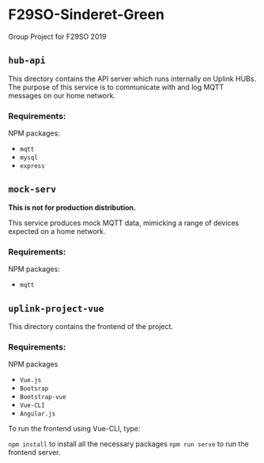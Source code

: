 # F29SO-Sinderet-Green

Group Project for F29SO 2019

## `hub-api`

This directory contains the API server which runs internally on Uplink HUBs.
The purpose of this service is to communicate with and log MQTT messages on our home network.

### Requirements:

NPM packages:

- `mqtt`
- `mysql`
- `express`

## `mock-serv`

**This is not for production distribution.**

This service produces mock MQTT data, mimicking a range of devices expected on a home network.

### Requirements:

NPM packages:

- `mqtt`

## `uplink-project-vue`

This directory contains the frontend of the project.

### Requirements:

NPM packages

- `Vue.js`
- `Bootsrap`
- `Bootstrap-vue`
- `Vue-CLI`
- `Angular.js`

To run the frontend using Vue-CLI, type:

`npm install` to install all the necessary packages
`npm run serve` to run the frontend server.
